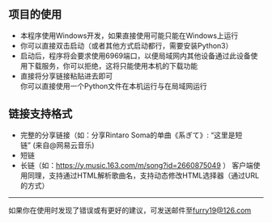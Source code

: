 ## 项目的使用  

- 本程序使用Windows开发，如果直接使用可能只能在Windows上运行  
- 你可以直接双击启动（或者其他方式启动都行，需要安装Python3）  
- 启动后，程序将会要求使用6969端口，以便局域网内其他设备通过此设备使用下载服务，你可以拒绝，这将只能使用本机的下载功能  
- 直接将分享链接粘贴进去即可  
你可以直接使用一个Python文件在本机运行与在局域网运行

## 链接支持格式

- 完整的分享链接（如：分享Rintaro Soma的单曲《系ぎて》: “这里是短链” (来自@网易云音乐)
- 短链
- 长链（如：https://y.music.163.com/m/song?id=2660875049 ）
客户端使用同理，支持通过HTML解析歌曲名，支持动态修改HTML选择器（通过URL的方式）

***
如果你在使用时发现了错误或有更好的建议，可发送邮件至[furry19@126.com](mailto:furry19@126.com?subject=错误或建议)  